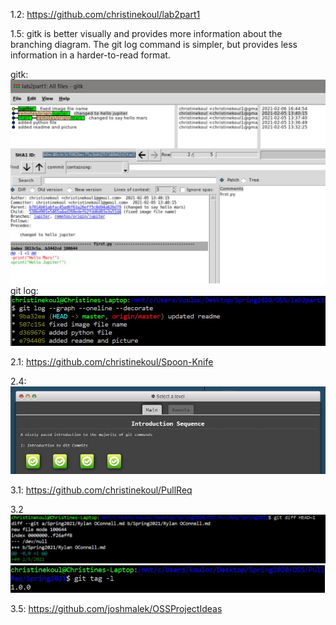 1.2: https://github.com/christinekoul/lab2part1

1.5: gitk is better visually and provides more information about the branching diagram. The git log command is simpler, but provides less information in a harder-to-read format.

gitk: ![gitk](images/gitkscreenshot.JPG)
git log: ![gitlog](images/gitlogscreenshot.JPG)

2.1: https://github.com/christinekoul/Spoon-Knife

2.4: ![Learn Git Branching](images/gitpracticescreenshot.JPG)

3.1: https://github.com/christinekoul/PullReq

3.2 ![git diff](images/gitdiff.JPG)
![git tag](images/gittag.JPG)

3.5: https://github.com/joshmalek/OSSProjectIdeas
